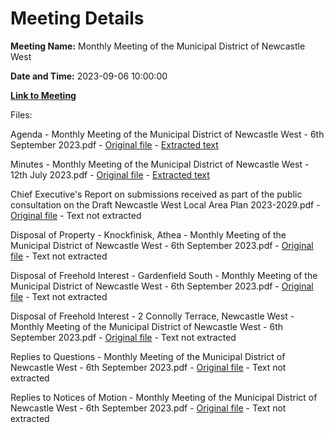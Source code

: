 # Meeting Details

**Meeting Name:** Monthly Meeting of the Municipal District of Newcastle West

**Date and Time:** 2023-09-06 10:00:00

**[Link to Meeting](https://www.limerick.ie/council/whats-on/monthly-meeting-of-the-municipal-district-of-newcastle-west-5)**

Files: 

Agenda - Monthly Meeting of the Municipal District of Newcastle West - 6th September 2023.pdf - [Original file](https://www.limerick.ie/sites/default/files/media/documents/2023-09/00-Agenda-Monthly-Meeting-of-the-Municipal-District-of-Newcastle-West-6th-September-2023.pdf) - [Extracted text](./Agenda%20-%20Monthly%20Meeting%20of%20the%20Municipal%20District%20of%20Newcastle%20West%20-%206th%20September%202023.md)

Minutes - Monthly Meeting of the Municipal District of Newcastle West - 12th July 2023.pdf - [Original file](https://www.limerick.ie/sites/default/files/media/documents/2023-09/01-Minutes-Monthly-Meeting-of-the-Municipal-District-of-Newcastle-West-12th-July-2023.pdf) - [Extracted text](./Minutes%20-%20Monthly%20Meeting%20of%20the%20Municipal%20District%20of%20Newcastle%20West%20-%2012th%20July%202023.md)

Chief Executive's Report on submissions received as part of the public consultation on the Draft Newcastle West Local Area Plan 2023-2029.pdf - [Original file](https://www.limerick.ie/sites/default/files/media/documents/2023-09/Chief-Executives-Report-on-submissions-received-as-part-of-the-public-consultation-on-the-Draft-Newcastle-West-Local-Area-Plan-2023-2029.pdf) - Text not extracted

Disposal of Property - Knockfinisk, Athea - Monthly Meeting of the Municipal District of Newcastle West - 6th September 2023.pdf - [Original file](https://www.limerick.ie/sites/default/files/media/documents/2023-09/04-%28a%29-Disposal-of-Property-Knockfinisk-Athea-Monthly-Meeting-of-the-Municipal-District-of-Newcastle-West-6th-September-2023.pdf) - Text not extracted

Disposal of Freehold Interest - Gardenfield South - Monthly Meeting of the Municipal District of Newcastle West - 6th September 2023.pdf - [Original file](https://www.limerick.ie/sites/default/files/media/documents/2023-09/04-%28b%29-Disposal-of-Freehold-Interest-Gardenfield-South-Monthly-Meeting-of-the-Municipal-District-of-Newcastle-West.pdf) - Text not extracted

Disposal of Freehold Interest - 2 Connolly Terrace, Newcastle West - Monthly Meeting of the Municipal District of Newcastle West - 6th September 2023.pdf - [Original file](https://www.limerick.ie/sites/default/files/media/documents/2023-09/04-%28c%29-Disposal-of-Freehold-Interest-2-Connolly-Terrace-Newcastle-West-Monthly-Meeting-of-the-Municipal-District-of-Newcastle-West.pdf) - Text not extracted

Replies to Questions - Monthly Meeting of the Municipal District of Newcastle West - 6th September 2023.pdf - [Original file](https://www.limerick.ie/sites/default/files/media/documents/2023-09/Replies-to-Questions-Monthly-Meeting-of-the-Municipal-District-of-Newcastle-West-6th-September-2023.pdf) - Text not extracted

Replies to Notices of Motion - Monthly Meeting of the Municipal District of Newcastle West - 6th September 2023.pdf - [Original file](https://www.limerick.ie/sites/default/files/media/documents/2023-09/Replies-to-Notices-of-Motion-Monthly-Meeting-of-the-Municipal-District-of-Newcastle-West-6th-September-2023.pdf) - Text not extracted

